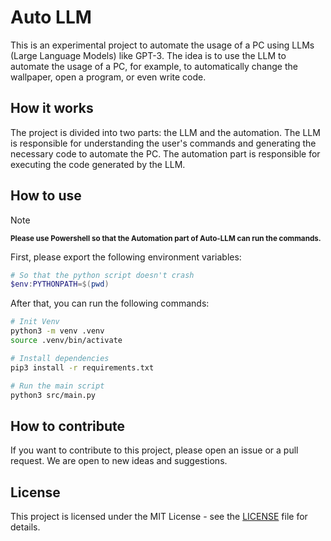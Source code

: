 # Auto LLM

This is an experimental project to automate the usage of a PC using LLMs (Large Language Models) like GPT-3. The idea is to use the LLM to automate the usage of a PC, for example, to automatically change the wallpaper, open a program, or even write code.

## How it works

The project is divided into two parts: the LLM and the automation. The LLM is responsible for understanding the user's commands and generating the necessary code to automate the PC. The automation part is responsible for executing the code generated by the LLM.

## How to use

> [!Note]
> <sup><strong>Please use Powershell so that the Automation part of Auto-LLM can run the commands.</strong></sup>

First, please export the following environment variables:

```powershell
# So that the python script doesn't crash
$env:PYTHONPATH=$(pwd)
```

After that, you can run the following commands:

```bash
# Init Venv
python3 -m venv .venv
source .venv/bin/activate

# Install dependencies
pip3 install -r requirements.txt

# Run the main script
python3 src/main.py
```

## How to contribute

If you want to contribute to this project, please open an issue or a pull request. We are open to new ideas and suggestions.

## License

This project is licensed under the MIT License - see the [LICENSE](LICENSE) file for details.
